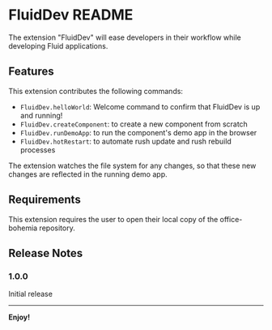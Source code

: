 # FluidDev README

The extension "FluidDev" will ease developers in their workflow while developing Fluid applications.

## Features

This extension contributes the following commands:

-   `FluidDev.helloWorld`: Welcome command to confirm that FluidDev is up and running!
-   `FluidDev.createComponent`: to create a new component from scratch
-   `FluidDev.runDemoApp`: to run the component's demo app in the browser
-   `FluidDev.hotRestart`: to automate rush update and rush rebuild processes

The extension watches the file system for any changes, so that these new changes are reflected in the running demo app.

## Requirements

This extension requires the user to open their local copy of the office-bohemia repository.

## Release Notes

### 1.0.0

Initial release

---

**Enjoy!**
